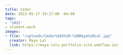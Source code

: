 ```yaml
---
title: Cedar
date: 2022-05-17 19:17:00 -04:00
tags:
- '2022'
- student-work
images:
- file: "/uploads/Cedar%202%20-%20Maya%20Lal.jpg"
  creator: Maya Lal
  link: https://maya-lals-portfolio-site.webflow.io/
---
```


